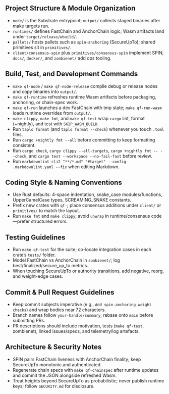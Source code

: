 ## Project Structure & Module Organization
- `node/` is the Substrate entrypoint; `output/` collects staged binaries after make targets run.
- `runtimes/` defines FastChain and AnchorChain logic; Wasm artifacts land under `target/release/wbuild/`.
- `pallets/` hosts pallets such as `spin-anchoring` (SecureUpTo); shared primitives sit in `primitives/`.
- `client/consensus-spin` plus `primitives/consensus-spin` implement SPIN; `docs/`, `docker/`, and `zombienet/` add ops tooling.

## Build, Test, and Development Commands
- `make qf-node` / `make qf-node-release` compile debug or release nodes and copy binaries into `output/`.
- `make qf-runtime` refreshes runtime Wasm artifacts before packaging, anchoring, or chain-spec work.
- `make qf-run` launches a dev FastChain with tmp state; `make qf-run-wasm` loads runtime overrides from `output/`.
- `make clippy`, `make fmt`, and `make qf-test` wrap `cargo` lint, format (+nightly), and test with `SKIP_WASM_BUILD`.
- Run `taplo format` (and `taplo format --check`) whenever you touch `.toml` files.
- Run `cargo +nightly fmt --all` before committing to keep formatting consistent.
- Run `cargo check`, `cargo clippy --all-targets`, `cargo +nightly fmt -- --check`, and `cargo test --workspace --no-fail-fast` before review.
- Run `markdownlint-cli2 "**/*.md" "#target" --config .markdownlint.yaml --fix` when editing Markdown.

## Coding Style & Naming Conventions
- Use Rust defaults: 4-space indentation, snake_case modules/functions, UpperCamelCase types, SCREAMING_SNAKE constants.
- Prefix new crates with `qf-`; place consensus additions under `client/` or `primitives/` to match the layout.
- Run `make fmt` and `make clippy`; avoid `unwrap` in runtime/consensus code—prefer structured errors.

## Testing Guidelines
- Run `make qf-test` for the suite; co-locate integration cases in each crate’s `tests/` folder.
- Model FastChain vs AnchorChain in `zombienet/`; log best/finalized/secure_up_to metrics.
- When touching SecureUpTo or authority transitions, add negative, reorg, and weight-edge cases.

## Commit & Pull Request Guidelines
- Keep commit subjects imperative (e.g., `Add spin-anchoring weight checks`) and wrap bodies near 72 characters.
- Branch names follow `your-handle/summary`; rebase onto `main` before submitting PRs.
- PR descriptions should include motivation, tests (`make qf-test`, zombienet), linked issues/specs, and telemetry/log artefacts.

## Architecture & Security Notes
- SPIN pairs FastChain liveness with AnchorChain finality; keep SecureUpTo monotonic and authenticated.
- Regenerate chain specs with `make qf-chainspec` after runtime updates and commit the JSON alongside refreshed Wasm.
- Treat heights beyond SecureUpTo as probabilistic; never publish runtime keys; follow `SECURITY.md` for disclosure.
